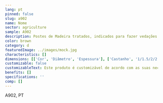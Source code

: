 ```yaml
---
lang: pt
pinned: false
slug: a902
name: Nome
sector: agriculture
sample: A902
description: Postes de Madeira tratados, indicados para fazer vedações de terrenos.
color: brown
category: d
featuredImage: ../images/mock.jpg
characteristics: []
dimensions: [['Cor', 'Diâmetro', 'Espessura'], ['Castanho', '1/1.5/2/2.5', 'a pedido']]
customizable: false
customizableText: Este produto é customizável de acordo com as suas necessidades. Contacte-nos para mais informações.
benefits: []
specifications: ''
comp: []
---
```


A902, PT
